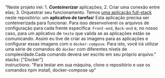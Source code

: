 "Neste projeto irei: 1. **_Conteinerizar_** aplicações; 2. Criar uma conexão entre elas; 3. Orquestrar seu funcionamento. Temos [uma aplicação full-stack](docker/todo-app) neste repositório: um **aplicativo de tarefas**! Esta aplicação precisa ser conteinerizada para funcionar. Para isso desenvolverei os arquivos de configuração para cada frente específica: `Front-end`, `Back-end` e, no nosso caso, para um aplicativo de `teste` que valida se as aplicações estão se comunicando. Assim eu tive de criar as imagens para as aplicações e configurar essas imagens com o `docker-compose`. Para isto, você irá utilizar uma série de comandos do `docker` com diferentes níveis de complexidade.Cada comando deverá ser escrito em seu próprio arquivo." \
stacks: ["Docker"] \
instructions: "Para testar em sua máquina, clone o repositório e use os comandos npm install, docker-compose up"
